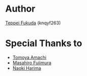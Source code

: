 # Author

[Teppei Fukuda][knqyf263] (knqyf263)

# Special Thanks to 

- [Tomoya Amachi][tomoyamachi]
- [Masahiro Fujimura][masahiro331]
- [Naoki Harima][XapiMa]

[tomoyamachi]: https://github.com/tomoyamachi
[masahiro331]: https://github.com/masahiro331
[XapiMa]: https://github.com/XapiMa
[knqyf263]: https://github.com/knqyf263
